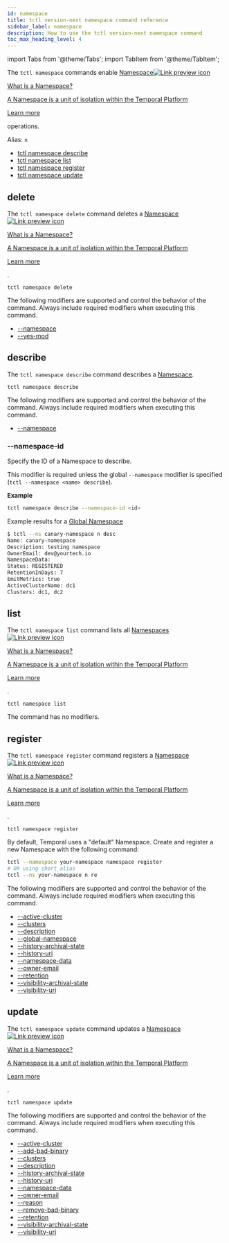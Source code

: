 ```yaml
---
id: namespace
title: tctl version-next namespace command reference
sidebar_label: namespace
description: How to use the tctl version-next namespace command
toc_max_heading_level: 4
---
```


<!-- THIS FILE IS GENERATED. DO NOT EDIT THIS FILE DIRECTLY -->

import Tabs from '@theme/Tabs';
import TabItem from '@theme/TabItem';

The `tctl namespace` commands enable <a class="tdlp" href="/namespaces#">Namespace<span class="tdlpiw"><img src="/img/link-preview-icon.svg" alt="Link preview icon" /></span><div class="tdlpc"><p class="tdlppt">What is a Namespace?</p><p class="tdlppd">A Namespace is a unit of isolation within the Temporal Platform</p><p class="tdlplm"><a class="tdlplma" href="/namespaces#">Learn more</a></p></div></a> operations.

Alias: `n`

- [tctl namespace describe](/tctl-next/namespace#describe)
- [tctl namespace list](/tctl-next/namespace#list)
- [tctl namespace register](/tctl-next/namespace#register)
- [tctl namespace update](/tctl-next/namespace#update)

## delete

The `tctl namespace delete` command deletes a <a class="tdlp" href="/namespaces#">Namespace<span class="tdlpiw"><img src="/img/link-preview-icon.svg" alt="Link preview icon" /></span><div class="tdlpc"><p class="tdlppt">What is a Namespace?</p><p class="tdlppd">A Namespace is a unit of isolation within the Temporal Platform</p><p class="tdlplm"><a class="tdlplma" href="/namespaces#">Learn more</a></p></div></a>.

`tctl namespace delete`

The following modifiers are supported and control the behavior of the command.
Always include required modifiers when executing this command.

- [--namespace](/tctl-next/modifiers#--namespace)
- [--yes-mod](/tctl-next/modifiers#--yes-mod)

## describe

The `tctl namespace describe` command describes a [Namespace](/namespaces).

`tctl namespace describe`

The following modifiers are supported and control the behavior of the command.
Always include required modifiers when executing this command.

- [--namespace](/tctl-next/modifiers#--namespace)

### --namespace-id

Specify the ID of a Namespace to describe.

This modifier is required unless the global `--namespace` modifier is specified (`tctl --namespace <name> describe`).

**Example**

```bash
tctl namespace describe --namespace-id <id>
```

Example results for a [Global Namespace](/namespaces/#global-namespaces)

```bash
$ tctl --ns canary-namespace n desc
Name: canary-namespace
Description: testing namespace
OwnerEmail: dev@yourtech.io
NamespaceData:
Status: REGISTERED
RetentionInDays: 7
EmitMetrics: true
ActiveClusterName: dc1
Clusters: dc1, dc2
```

## list

The `tctl namespace list` command lists all <a class="tdlp" href="/namespaces#">Namespaces<span class="tdlpiw"><img src="/img/link-preview-icon.svg" alt="Link preview icon" /></span><div class="tdlpc"><p class="tdlppt">What is a Namespace?</p><p class="tdlppd">A Namespace is a unit of isolation within the Temporal Platform</p><p class="tdlplm"><a class="tdlplma" href="/namespaces#">Learn more</a></p></div></a>.

`tctl namespace list`

The command has no modifiers.

## register

The `tctl namespace register` command registers a <a class="tdlp" href="/namespaces#">Namespace<span class="tdlpiw"><img src="/img/link-preview-icon.svg" alt="Link preview icon" /></span><div class="tdlpc"><p class="tdlppt">What is a Namespace?</p><p class="tdlppd">A Namespace is a unit of isolation within the Temporal Platform</p><p class="tdlplm"><a class="tdlplma" href="/namespaces#">Learn more</a></p></div></a>.

`tctl namespace register`

By default, Temporal uses a "default" Namespace.
Create and register a new Namespace with the following command:

```bash
tctl --namespace your-namespace namespace register
# OR using short alias
tctl --ns your-namespace n re
```

The following modifiers are supported and control the behavior of the command.
Always include required modifiers when executing this command.

- [--active-cluster](/tctl-next/modifiers#--active-cluster)
- [--clusters](/tctl-next/modifiers#--clusters)
- [--description](/tctl-next/modifiers#--description)
- [--global-namespace](/tctl-next/modifiers#--global-namespace)
- [--history-archival-state](/tctl-next/modifiers#--history-archival-state)
- [--history-uri](/tctl-next/modifiers#--history-uri)
- [--namespace-data](/tctl-next/modifiers#--namespace-data)
- [--owner-email](/tctl-next/modifiers#--owner-email)
- [--retention](/tctl-next/modifiers#--retention)
- [--visibility-archival-state](/tctl-next/modifiers#--visibility-archival-state)
- [--visibility-uri](/tctl-next/modifiers#--visibility-uri)

## update

The `tctl namespace update` command updates a <a class="tdlp" href="/namespaces#">Namespace<span class="tdlpiw"><img src="/img/link-preview-icon.svg" alt="Link preview icon" /></span><div class="tdlpc"><p class="tdlppt">What is a Namespace?</p><p class="tdlppd">A Namespace is a unit of isolation within the Temporal Platform</p><p class="tdlplm"><a class="tdlplma" href="/namespaces#">Learn more</a></p></div></a>.

`tctl namespace update`

The following modifiers are supported and control the behavior of the command.
Always include required modifiers when executing this command.

- [--active-cluster](/tctl-next/modifiers#--active-cluster)
- [--add-bad-binary](/tctl-next/modifiers#--add-bad-binary)
- [--clusters](/tctl-next/modifiers#--clusters)
- [--description](/tctl-next/modifiers#--description)
- [--history-archival-state](/tctl-next/modifiers#--history-archival-state)
- [--history-uri](/tctl-next/modifiers#--history-uri)
- [--namespace-data](/tctl-next/modifiers#--namespace-data)
- [--owner-email](/tctl-next/modifiers#--owner-email)
- [--reason](/tctl-next/modifiers#--reason)
- [--remove-bad-binary](/tctl-next/modifiers#--remove-bad-binary)
- [--retention](/tctl-next/modifiers#--retention)
- [--visibility-archival-state](/tctl-next/modifiers#--visibility-archival-state)
- [--visibility-uri](/tctl-next/modifiers#--visibility-uri)

